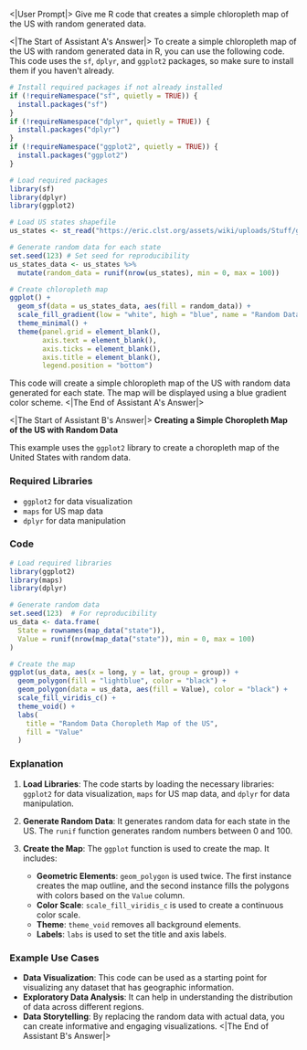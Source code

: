 <|User Prompt|>
Give me R code that creates a simple chloropleth map of the US with random generated data.

<|The Start of Assistant A's Answer|>
To create a simple chloropleth map of the US with random generated data in R, you can use the following code. This code uses the `sf`, `dplyr`, and `ggplot2` packages, so make sure to install them if you haven't already.

```R
# Install required packages if not already installed
if (!requireNamespace("sf", quietly = TRUE)) {
  install.packages("sf")
}
if (!requireNamespace("dplyr", quietly = TRUE)) {
  install.packages("dplyr")
}
if (!requireNamespace("ggplot2", quietly = TRUE)) {
  install.packages("ggplot2")
}

# Load required packages
library(sf)
library(dplyr)
library(ggplot2)

# Load US states shapefile
us_states <- st_read("https://eric.clst.org/assets/wiki/uploads/Stuff/gz_2010_us_040_00_5m.json", quiet = TRUE)

# Generate random data for each state
set.seed(123) # Set seed for reproducibility
us_states_data <- us_states %>%
  mutate(random_data = runif(nrow(us_states), min = 0, max = 100))

# Create chloropleth map
ggplot() +
  geom_sf(data = us_states_data, aes(fill = random_data)) +
  scale_fill_gradient(low = "white", high = "blue", name = "Random Data") +
  theme_minimal() +
  theme(panel.grid = element_blank(),
        axis.text = element_blank(),
        axis.ticks = element_blank(),
        axis.title = element_blank(),
        legend.position = "bottom")
```

This code will create a simple chloropleth map of the US with random data generated for each state. The map will be displayed using a blue gradient color scheme.
<|The End of Assistant A's Answer|>

<|The Start of Assistant B's Answer|>
**Creating a Simple Choropleth Map of the US with Random Data**

This example uses the `ggplot2` library to create a choropleth map of the United States with random data.

### Required Libraries

- `ggplot2` for data visualization
- `maps` for US map data
- `dplyr` for data manipulation

### Code

```r
# Load required libraries
library(ggplot2)
library(maps)
library(dplyr)

# Generate random data
set.seed(123)  # For reproducibility
us_data <- data.frame(
  State = rownames(map_data("state")),
  Value = runif(nrow(map_data("state")), min = 0, max = 100)
)

# Create the map
ggplot(us_data, aes(x = long, y = lat, group = group)) +
  geom_polygon(fill = "lightblue", color = "black") +
  geom_polygon(data = us_data, aes(fill = Value), color = "black") +
  scale_fill_viridis_c() +
  theme_void() +
  labs(
    title = "Random Data Choropleth Map of the US",
    fill = "Value"
  )
```

### Explanation

1. **Load Libraries**: The code starts by loading the necessary libraries: `ggplot2` for data visualization, `maps` for US map data, and `dplyr` for data manipulation.

2. **Generate Random Data**: It generates random data for each state in the US. The `runif` function generates random numbers between 0 and 100.

3. **Create the Map**: The `ggplot` function is used to create the map. It includes:
   - **Geometric Elements**: `geom_polygon` is used twice. The first instance creates the map outline, and the second instance fills the polygons with colors based on the `Value` column.
   - **Color Scale**: `scale_fill_viridis_c` is used to create a continuous color scale.
   - **Theme**: `theme_void` removes all background elements.
   - **Labels**: `labs` is used to set the title and axis labels.

### Example Use Cases

- **Data Visualization**: This code can be used as a starting point for visualizing any dataset that has geographic information.
- **Exploratory Data Analysis**: It can help in understanding the distribution of data across different regions.
- **Data Storytelling**: By replacing the random data with actual data, you can create informative and engaging visualizations.
<|The End of Assistant B's Answer|>